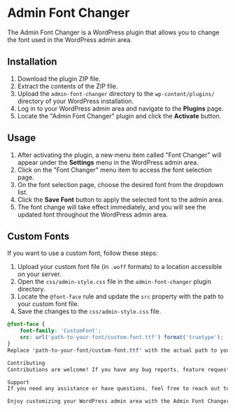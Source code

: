# Admin Font Changer

The Admin Font Changer is a WordPress plugin that allows you to change the font used in the WordPress admin area.

## Installation

1. Download the plugin ZIP file.
2. Extract the contents of the ZIP file.
3. Upload the `admin-font-changer` directory to the `wp-content/plugins/` directory of your WordPress installation.
4. Log in to your WordPress admin area and navigate to the **Plugins** page.
5. Locate the "Admin Font Changer" plugin and click the **Activate** button.

## Usage

1. After activating the plugin, a new menu item called "Font Changer" will appear under the **Settings** menu in the WordPress admin area.
2. Click on the "Font Changer" menu item to access the font selection page.
3. On the font selection page, choose the desired font from the dropdown list.
4. Click the **Save Font** button to apply the selected font to the admin area.
5. The font change will take effect immediately, and you will see the updated font throughout the WordPress admin area.

## Custom Fonts

If you want to use a custom font, follow these steps:

1. Upload your custom font file (in `.woff` formats) to a location accessible on your server.
2. Open the `css/admin-style.css` file in the `admin-font-changer` plugin directory.
3. Locate the `@font-face` rule and update the `src` property with the path to your custom font file.
4. Save the changes to the `css/admin-style.css` file.

```css
@font-face {
    font-family: 'CustomFont';
    src: url('path-to-your-font/custom-font.ttf') format('truetype');
}
Replace 'path-to-your-font/custom-font.ttf' with the actual path to your custom font file.

Contributing
Contributions are welcome! If you have any bug reports, feature requests, or suggestions, please open an issue or submit a pull request on the GitHub repository.

Support
If you need any assistance or have questions, feel free to reach out to us by creating an issue on the GitHub repository.

Enjoy customizing your WordPress admin area with the Admin Font Changer plugin!
